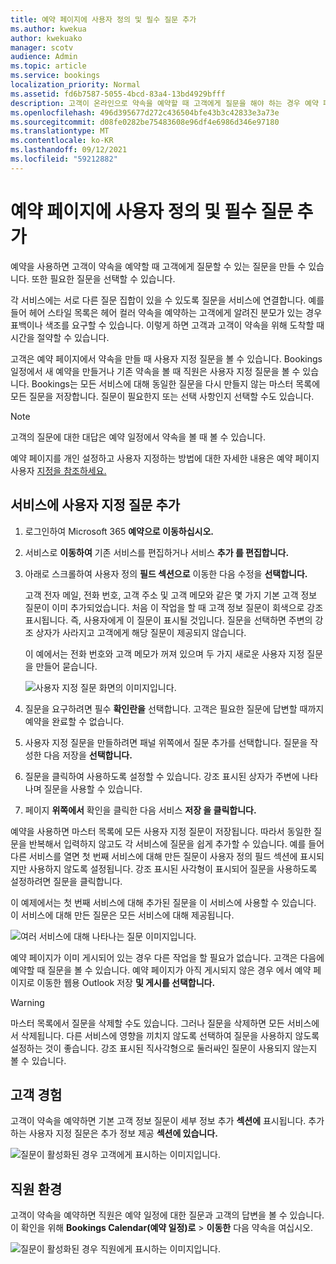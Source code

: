 ```yaml
---
title: 예약 페이지에 사용자 정의 및 필수 질문 추가
ms.author: kwekua
author: kwekuako
manager: scotv
audience: Admin
ms.topic: article
ms.service: bookings
localization_priority: Normal
ms.assetid: fd6b7587-5055-4bcd-83a4-13bd4929bfff
description: 고객이 온라인으로 약속을 예약할 때 고객에게 질문을 해야 하는 경우 예약 페이지에 사용자 지정 질문과 필요한 질문을 추가할 수 있습니다.
ms.openlocfilehash: 496d395677d272c436504bfe43b3c42833e3a73e
ms.sourcegitcommit: d08fe0282be75483608e96df4e6986d346e97180
ms.translationtype: MT
ms.contentlocale: ko-KR
ms.lasthandoff: 09/12/2021
ms.locfileid: "59212882"
---
```

# <a name="add-custom-and-required-questions-to-the-booking-page"></a>예약 페이지에 사용자 정의 및 필수 질문 추가

예약을 사용하면 고객이 약속을 예약할 때 고객에게 질문할 수 있는 질문을 만들 수 있습니다. 또한 필요한 질문을 선택할 수 있습니다.

각 서비스에는 서로 다른 질문 집합이 있을 수 있도록 질문을 서비스에 연결합니다. 예를 들어 헤어 스타일 목록은 헤어 컬러 약속을 예약하는 고객에게 알려진 분모가 있는 경우 표백이나 색조를 요구할 수 있습니다. 이렇게 하면 고객과 고객이 약속을 위해 도착할 때 시간을 절약할 수 있습니다.

고객은 예약 페이지에서 약속을 만들 때 사용자 지정 질문을 볼 수 있습니다. Bookings 일정에서 새 예약을 만들거나 기존 약속을 볼 때 직원은 사용자 지정 질문을 볼 수 있습니다. Bookings는 모든 서비스에 대해 동일한 질문을 다시 만들지 않는 마스터 목록에 모든 질문을 저장합니다. 질문이 필요한지 또는 선택 사항인지 선택할 수도 있습니다.

> [!NOTE]
> 고객의 질문에 대한 대답은 예약 일정에서 약속을 볼 때 볼 수 있습니다.

예약 페이지를 개인 설정하고 사용자 지정하는 방법에 대한 자세한 내용은 예약 페이지 사용자 [지정을 참조하세요.](customize-booking-page.md)

## <a name="add-custom-questions-to-your-services"></a>서비스에 사용자 지정 질문 추가

1. 로그인하여 Microsoft 365 **예약으로 이동하십시오.**

1. 서비스로 **이동하여** 기존 서비스를 편집하거나 서비스 **추가 를 편집합니다.**

1. 아래로 스크롤하여 사용자 정의 **필드 섹션으로** 이동한 다음 수정을 **선택합니다.**

   고객 전자 메일, 전화 번호, 고객 주소 및 고객 메모와 같은 몇 가지 기본 고객 정보 질문이 이미 추가되었습니다. 처음 이 작업을 할 때 고객 정보 질문이 회색으로 강조 표시됩니다. 즉, 사용자에게 이 질문이 표시될 것입니다. 질문을 선택하면 주변의 강조 상자가 사라지고 고객에게 해당 질문이 제공되지 않습니다.

   이 예에서는 전화 번호와 고객 메모가 꺼져 있으며 두 가지 새로운 사용자 지정 질문을 만들어 묻습니다.

   ![사용자 지정 질문 화면의 이미지입니다.](../media/bookings-questions-custom-fields.png)

1. 질문을 요구하려면 필수 **확인란을** 선택합니다. 고객은 필요한 질문에 답변할 때까지 예약을 완료할 수 없습니다.

1. 사용자 지정 질문을 만들하려면 패널 위쪽에서 질문 추가를 선택합니다.  질문을 작성한 다음 저장을 **선택합니다.**

1. 질문을 클릭하여 사용하도록 설정할 수 있습니다. 강조 표시된 상자가 주변에 나타나며 질문을 사용할 수 있습니다.

1. 페이지 **위쪽에서** 확인을 클릭한 다음 서비스 **저장 을 클릭합니다.**

예약을 사용하면 마스터 목록에 모든 사용자 지정 질문이 저장됩니다. 따라서 동일한 질문을 반복해서 입력하지 않고도 각 서비스에 질문을 쉽게 추가할 수 있습니다. 예를 들어 다른 서비스를 열면 첫 번째 서비스에 대해 만든 질문이 사용자 정의 필드 섹션에 표시되지만 사용하지 않도록 설정됩니다. 강조 표시된 사각형이 표시되어 질문을 사용하도록 설정하려면 질문을 클릭합니다.

이 예제에서는 첫 번째 서비스에 대해 추가된 질문을 이 서비스에 사용할 수 있습니다. 이 서비스에 대해 만든 질문은 모든 서비스에 대해 제공됩니다.

   ![여러 서비스에 대해 나타나는 질문 이미지입니다.](../media/bookings-questions-services.png)

예약 페이지가 이미 게시되어 있는 경우 다른 작업을 할 필요가 없습니다. 고객은 다음에 예약할 때 질문을 볼 수 있습니다. 예약 페이지가 아직 게시되지 않은 경우  에서 예약 페이지로 이동한 웹용 Outlook 저장 **및 게시를 선택합니다.**

> [!WARNING]
> 마스터 목록에서 질문을 삭제할 수도 있습니다. 그러나 질문을 삭제하면 모든 서비스에서 삭제됩니다. 다른 서비스에 영향을 끼치지 않도록 선택하여 질문을 사용하지 않도록 설정하는 것이 좋습니다. 강조 표시된 직사각형으로 둘러싸인 질문이 사용되지 않는지 볼 수 있습니다.

## <a name="customer-experience"></a>고객 경험

고객이 약속을 예약하면 기본 고객 정보 질문이 세부 정보 추가 **섹션에** 표시됩니다. 추가하는 사용자 지정 질문은 추가 정보 제공 **섹션에 있습니다.**

![질문이 활성화된 경우 고객에게 표시하는 이미지입니다.](../media/bookings-questions-customer.png)

## <a name="staff-experience"></a>직원 환경

고객이 약속을 예약하면 직원은 예약 일정에 대한 질문과 고객의 답변을 볼 수 있습니다. 이 확인을 위해 **Bookings Calendar(예약 일정)로** \> **이동한** 다음 약속을 여십시오.

![질문이 활성화된 경우 직원에게 표시하는 이미지입니다.](../media/bookings-questions-staff.png)

